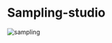 # Sampling-studio
![sampling](https://user-images.githubusercontent.com/61320897/169917018-1332794a-5a27-4d6a-8d10-374efa7660e1.PNG)
